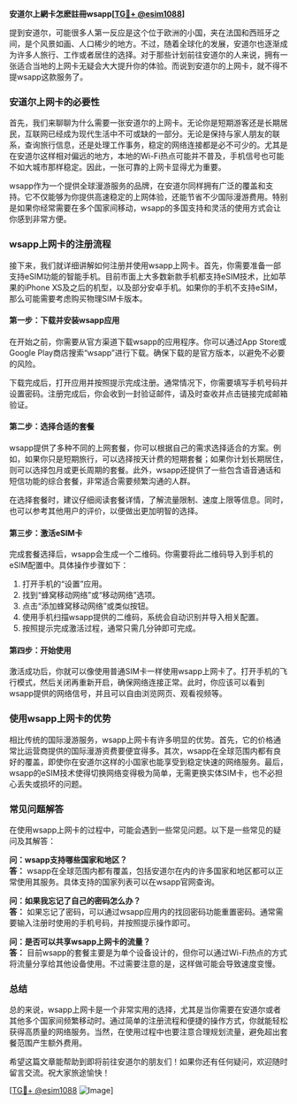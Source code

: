 **安道尔上網卡怎麽註冊wsapp[[TG💪+ @esim1088](https://t.me/s/esim1088)]**

提到安道尔，可能很多人第一反应是这个位于欧洲的小国，夹在法国和西班牙之间，是个风景如画、人口稀少的地方。不过，随着全球化的发展，安道尔也逐渐成为许多人旅行、工作或者居住的选择。对于那些计划前往安道尔的人来说，拥有一张适合当地的上网卡无疑会大大提升你的体验。而说到安道尔的上网卡，就不得不提wsapp这款服务了。

### 安道尔上网卡的必要性

首先，我们来聊聊为什么需要一张安道尔的上网卡。无论你是短期游客还是长期居民，互联网已经成为现代生活中不可或缺的一部分。无论是保持与家人朋友的联系，查询旅行信息，还是处理工作事务，稳定的网络连接都是必不可少的。尤其是在安道尔这样相对偏远的地方，本地的Wi-Fi热点可能并不普及，手机信号也可能不如大城市那样稳定。因此，一张可靠的上网卡显得尤为重要。

wsapp作为一个提供全球漫游服务的品牌，在安道尔同样拥有广泛的覆盖和支持。它不仅能够为你提供高速稳定的上网体验，还能节省不少国际漫游费用。特别是如果你经常需要在多个国家间移动，wsapp的多国支持和灵活的使用方式会让你感到非常方便。

### wsapp上网卡的注册流程

接下来，我们就详细讲解如何注册并使用wsapp上网卡。首先，你需要准备一部支持eSIM功能的智能手机。目前市面上大多数新款手机都支持eSIM技术，比如苹果的iPhone XS及之后的机型，以及部分安卓手机。如果你的手机不支持eSIM，那么可能需要考虑购买物理SIM卡版本。

#### 第一步：下载并安装wsapp应用

在开始之前，你需要从官方渠道下载wsapp的应用程序。你可以通过App Store或Google Play商店搜索“wsapp”进行下载。确保下载的是官方版本，以避免不必要的风险。

下载完成后，打开应用并按照提示完成注册。通常情况下，你需要填写手机号码并设置密码。注册完成后，你会收到一封验证邮件，请及时查收并点击链接完成邮箱验证。

#### 第二步：选择合适的套餐

wsapp提供了多种不同的上网套餐，你可以根据自己的需求选择适合的方案。例如，如果你只是短期旅行，可以选择按天计费的短期套餐；如果你计划长期居住，则可以选择包月或更长周期的套餐。此外，wsapp还提供了一些包含语音通话和短信功能的综合套餐，非常适合需要频繁沟通的人群。

在选择套餐时，建议仔细阅读套餐详情，了解流量限制、速度上限等信息。同时，也可以参考其他用户的评价，以便做出更加明智的选择。

#### 第三步：激活eSIM卡

完成套餐选择后，wsapp会生成一个二维码。你需要将此二维码导入到手机的eSIM配置中。具体操作步骤如下：

1. 打开手机的“设置”应用。
2. 找到“蜂窝移动网络”或“移动网络”选项。
3. 点击“添加蜂窝移动网络”或类似按钮。
4. 使用手机扫描wsapp提供的二维码，系统会自动识别并导入相关配置。
5. 按照提示完成激活过程，通常只需几分钟即可完成。

#### 第四步：开始使用

激活成功后，你就可以像使用普通SIM卡一样使用wsapp上网卡了。打开手机的飞行模式，然后关闭再重新开启，确保网络连接正常。此时，你应该可以看到wsapp提供的网络信号，并且可以自由浏览网页、观看视频等。

### 使用wsapp上网卡的优势

相比传统的国际漫游服务，wsapp上网卡有许多明显的优势。首先，它的价格通常比运营商提供的国际漫游资费要便宜得多。其次，wsapp在全球范围内都有良好的覆盖，即使你在安道尔这样的小国家也能享受到稳定快速的网络服务。最后，wsapp的eSIM技术使得切换网络变得极为简单，无需更换实体SIM卡，也不必担心丢失或损坏的问题。

### 常见问题解答

在使用wsapp上网卡的过程中，可能会遇到一些常见问题。以下是一些常见的疑问及其解答：

**问：wsapp支持哪些国家和地区？**  
**答：** wsapp在全球范围内都有覆盖，包括安道尔在内的许多国家和地区都可以正常使用其服务。具体支持的国家列表可以在wsapp官网查询。

**问：如果我忘记了自己的密码怎么办？**  
**答：** 如果忘记了密码，可以通过wsapp应用内的找回密码功能重置密码。通常需要输入注册时使用的手机号码，并按照提示操作即可。

**问：是否可以共享wsapp上网卡的流量？**  
**答：** 目前wsapp的套餐主要是为单个设备设计的，但你可以通过Wi-Fi热点的方式将流量分享给其他设备使用。不过需要注意的是，这样做可能会导致速度变慢。

### 总结

总的来说，wsapp上网卡是一个非常实用的选择，尤其是当你需要在安道尔或者其他多个国家间频繁移动时。通过简单的注册流程和便捷的操作方式，你就能轻松获得高质量的网络服务。当然，在使用过程中也要注意合理规划流量，避免超出套餐范围产生额外费用。

希望这篇文章能帮助到即将前往安道尔的朋友们！如果你还有任何疑问，欢迎随时留言交流。祝大家旅途愉快！

[[TG💪+ @esim1088](https://t.me/s/esim1088) ![Image](https://i.postimg.cc/4NQfJmqS/Snipaste-2025-05-13-00-14-12.png)]